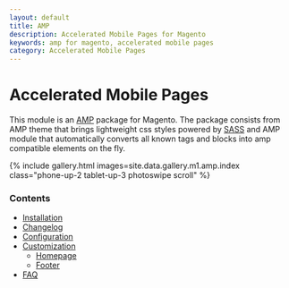 ```yaml
---
layout: default
title: AMP
description: Accelerated Mobile Pages for Magento
keywords: amp for magento, accelerated mobile pages
category: Accelerated Mobile Pages
---
```


# Accelerated Mobile Pages

This module is an [AMP][ampproject] package for Magento. The package consists from
AMP theme that brings lightweight css styles powered by [SASS][sass] and AMP
module that automatically converts all known tags and blocks into amp compatible
elements on the fly.

{% include gallery.html images=site.data.gallery.m1.amp.index class="phone-up-2 tablet-up-3 photoswipe scroll" %}

### Contents

 -  [Installation](installation/)
 -  [Changelog](changelog/)
 -  [Configuration](configuration/)
 -  [Customization](customization/)
    -  [Homepage](customization/homepage/)
    -  [Footer](customization/footer/)
 -  [FAQ](faq/)

<!--
    -  [Design](customization/design/)
 -  Additional features
    -  [Google Analytics](google-analytics/)

### Devdocs

 -  [Writing AMP-friendly module](devdocs/)
-->

[sass]: http://sass-lang.com/
[ampproject]: https://www.ampproject.org/